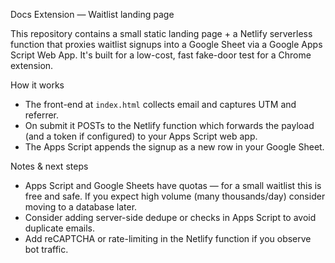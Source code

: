 Docs Extension — Waitlist landing page

This repository contains a small static landing page + a Netlify serverless function that proxies waitlist signups into a Google Sheet via a Google Apps Script Web App. It's built for a low-cost, fast fake-door test for a Chrome extension.

How it works

-  The front-end at `index.html` collects email and captures UTM and referrer.
-  On submit it POSTs to the Netlify function which forwards the payload (and a token if configured) to your Apps Script web app.
-  The Apps Script appends the signup as a new row in your Google Sheet.

Notes & next steps

-  Apps Script and Google Sheets have quotas — for a small waitlist this is free and safe. If you expect high volume (many thousands/day) consider moving to a database later.
-  Consider adding server-side dedupe or checks in Apps Script to avoid duplicate emails.
-  Add reCAPTCHA or rate-limiting in the Netlify function if you observe bot traffic.
